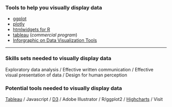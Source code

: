 ### Tools to help you visually display data

- [ggplot](http://ggplot2.org/)
- [plotly](http://help.plot.ly/)
- [htmlwidgets for R](http://www.htmlwidgets.org/)
- [tableau](https://www.tableau.com) (_commercial program_)
- [Inforgraphic on Data Visualization Tools](http://pin.it/Dc859EU)

---

### Skills sets needed to visually display data

Exploratory data analysis  /  Effective written communication  /  Effective visual presentation of data  /  Design for human perception

### Potential tools needed to visually display data

[Tableau](https://www.tableau.com/)  /  Javascript  /  [D3](https://www.dashingd3js.com/table-of-contents)  /  Adobe Illustrator  /  R/ggplot2  /  [Highcharts](http://www.highcharts.com/)  /  Visit
